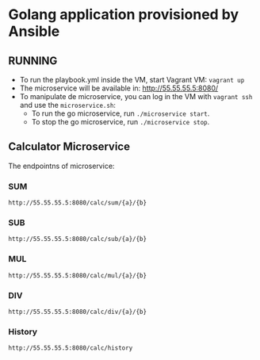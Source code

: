 # Golang application provisioned by Ansible

## RUNNING
 - To run the playbook.yml inside the VM, start Vagrant VM: `vagrant up`
 - The microservice will be available in: http://55.55.55.5:8080/
 - To manipulate de microservice, you can log in the VM with `vagrant ssh` and use the `microservice.sh`:
    - To run the go microservice, run `./microservice start`.
    - To stop the go microservice, run `./microservice stop`.


## Calculator Microservice
The endpointns of microservice:

### SUM
    http://55.55.55.5:8080/calc/sum/{a}/{b}
### SUB
    http://55.55.55.5:8080/calc/sub/{a}/{b}
### MUL
    http://55.55.55.5:8080/calc/mul/{a}/{b}
### DIV
    http://55.55.55.5:8080/calc/div/{a}/{b}
### History
    http://55.55.55.5:8080/calc/history
